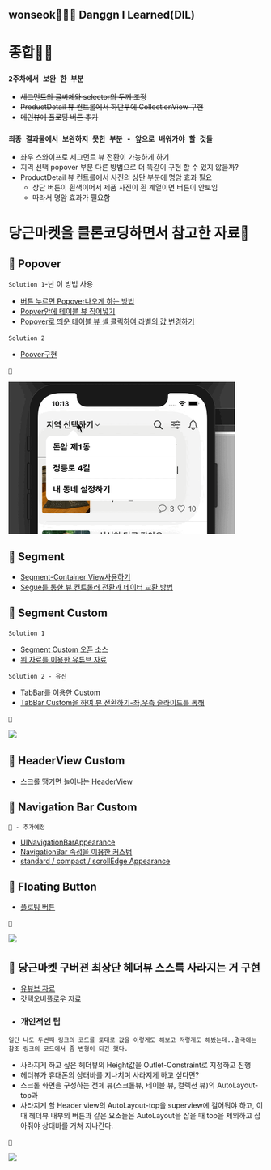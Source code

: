 ## wonseok🙋🏽‍♂️ Danggn I Learned(DIL)

# 종합👏🏼 
### `2주차에서 보완 한 부분`
* ~~세그먼트의 글씨체와 selector의 두께 조정~~
* ~~ProductDetail 뷰 컨트롤에서 하단부에 CollectionView 구현~~
* ~~메인뷰에 플로팅 버튼 추가~~

### `최종 결과물에서 보완하지 못한 부분 - 앞으로 배워가야 할 것들`
* 좌우 스와이프로 세그먼트 뷰 전환이 가능하게 하기
* 지역 선택 popover 부분 다른 방법으로 더 똑같이 구현 할 수 있지 않을까?
* ProductDetail 뷰 컨트롤에서 사진의 상단 부분에 명암 효과 필요
    * 상단 버튼이 흰색이어서 제품 사진이 흰 계열이면 버튼이 안보임
    * 따라서 명암 효과가 필요함
    
# 당근마켓을 클론코딩하면서 참고한 자료🥕 


## 📌 Popover

`Solution 1`-난 이 방법 사용
* [버튼 누르면 Popover나오게 하는 방법](https://slicode.com/how-to-show-popovers-in-ios-swift/)
* [Popver안에 테이블 뷰 집어넣기](https://slicode.com/show-tableview-inside-popover/)
* [Popover로 띄운 테이블 뷰 셀 클릭하여 라벨의 값 변경하기](https://slicode.com/handle-selection-of-tableview-present-in-popovercontroller/)

`Solution 2`
* [Poover구현](https://www.ralfebert.de/ios-examples/uikit/choicepopover/)

`📲`

<img height="300" src="./simul/Popover_simul.gif">


## 📌 Segment
* [Segment-Container View사용하기](https://stackoverflow.com/questions/43512442/switch-the-sub-viewcontroller-use-segmented-control/43513446)
* [Segue를 통한 뷰 컨트롤러 전환과 데이터 교환 방법](https://soooprmx.com/archives/8873)


## 📌 Segment Custom

`Solution 1`
* [Segment Custom 오픈 소스](https://github.com/Code-With-Coffee/CustomSegmentedControl)
* [위 자료를 이용한 유튜브 자료](https://www.youtube.com/watch?v=dOSoijHZo5Y&list=PLgOlaPUIbynoQIcChkQXuGEPXf0Rl8ImH&index=2&t=1185s)

`Solution 2 - 유진`
* [TabBar를 이용한 Custom](https://baked-corn.tistory.com/111?category=718235)
* [TabBar Custom을 하여 뷰 전환하기-좌,우측 슬라이드를 통해](https://baked-corn.tistory.com/113?category=718235)

`📲`

<img height="500" src="./simul/Segment_simul.gif">


## 📌 HeaderView Custom
* [스크롤 땡기면 늘어나는 HeaderView](https://medium.com/@Anantha1992/stretchable-header-view-in-uicollectionview-swift-5-ios-a14a25dcd383)


## 📌 Navigation Bar Custom

`📲 - 추가예정`

* [UINavigationBarAppearance](https://zeddios.tistory.com/864)
* [NavigationBar 속성을 이용한 커스텀](https://zeddios.tistory.com/574)
* [standard / compact / scrollEdge Appearance](https://zeddios.tistory.com/861)


## 📌 Floating Button

* [플로팅 버튼](https://swieeft.github.io/2020/03/21/FloatingButton.html)

`📲`

<img height="500" src="./simul/Floating_simul.gif">

## 📌 당근마켓 구버젼 최상단 헤더뷰 스스륵 사라지는 거 구현

* [유뷰브 자료](https://www.youtube.com/watch?v=y7enrwW7C4E&t=768s)
* [갓택오버플로우 자료](https://stackoverflow.com/questions/25263343/how-to-change-alpha-value-along-with-scrolling)
* ### 개인적인 팁
`일단 나도 두번째 링크의 코드를 토대로 값을 이렇게도 해보고 저렇게도 해봤는데..결국에는 참조 링크의 코드에서 좀 변형이 되긴 했다.`

* 사라지게 하고 싶은 헤더뷰의 Height값을 Outlet-Constraint로 지정하고 진행
* 헤더뷰가 휴대폰의 상태바를 지나치며 사라지게 하고 싶다면?
* 스크롤 화면을 구성하는 전체 뷰(스크롤뷰, 테이블 뷰, 컬렉션 뷰)의 AutoLayout-top과
* 사라지게 할 Header view의 AutoLayout-top을 superview에 걸어둬야 하고, 이때 헤더뷰 내부의 버튼과 같은 요소들은 AutoLayout을 잡을 때 top을 제외하고 잡아줘야 상태바를 거쳐 지나간다.

`📲`

<img height="300" src="./simul/HeaderView_Collapsable_simul.gif">
